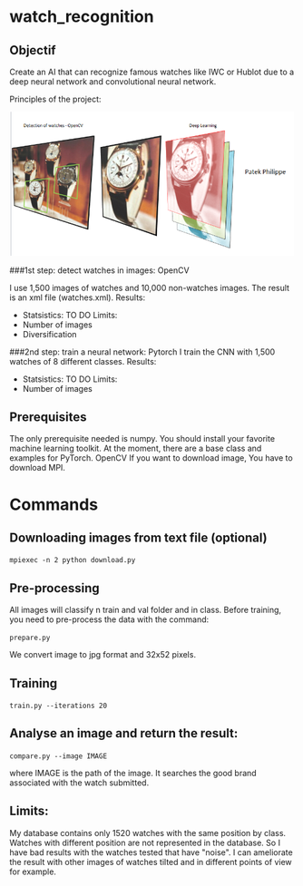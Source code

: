# watch_recognition 

## Objectif

Create an AI that can recognize famous watches like IWC or Hublot due to a deep neural network and convolutional neural network.

Principles of the project:

<p align="center">
  <img src="https://raw.githubusercontent.com/mbergdoll/watch_recognition/master/Capture.PNG" width="500px"/>
</p>

###1st step: detect watches in images: OpenCV

I use 1,500 images of watches and 10,000 non-watches images.
The result is an xml file (watches.xml).
Results:
  - Statsistics: TO DO
Limits:
  - Number of images
  - Diversification

###2nd step: train a neural network: Pytorch
I train the CNN with 1,500 watches of 8 different classes.
Results:
  - Statsistics: TO DO
Limits:
  - Number of images

## Prerequisites

The only prerequisite needed is numpy. You should install your favorite machine learning toolkit. 
At the moment, there are a base class and examples for PyTorch.
OpenCV
If you want to download image, You have to download MPI.

# Commands
## Downloading images from text file (optional)

``` mpiexec -n 2 python download.py ```

## Pre-processing

All images will classify n train and val folder and in class.
Before training, you need to pre-process the data with the command:

``` prepare.py ```

We convert image to jpg format and 32x52 pixels.

## Training

``` train.py --iterations 20 ```

## Analyse an image and return the result:

``` compare.py --image IMAGE ```

where IMAGE is the path of the image. It searches the good brand associated with the watch submitted.

## Limits:

My database contains only 1520 watches with the same position by class. Watches with different position are not represented in the database. So I have bad results with the watches tested that have "noise". I can ameliorate the result with other images of watches tilted and in different points of view for example.

